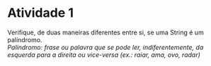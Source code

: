 # Atividade 1
Verifique, de duas maneiras diferentes entre si, se uma String é um palíndromo.
<br>_Palíndromo: frase ou palavra que se pode ler, indiferentemente, da esquerda para a direita ou vice-versa (ex.: raiar, ama, ovo, radar)_
